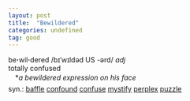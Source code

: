 ```yaml
---
layout: post
title:  "Bewildered"
categories: undefined
tag: good
---
```

<DIV style="MARGIN: 0px 0px 5px">be<B>·</B>wil<B>·</B>dered /bɪˈwɪldəd US -ərd/ <I>adj</I> <BR>totally confused<BR>　*<I>a bewildered expression on his face</I></DIV>
<DIV style="MARGIN: 0px 0px 5px">
<DIV style="MARGIN: 4px 0px">syn.: <A href="{{ site.baseurl }}/baffle"><U>baffle</U></A> <A href="{{ site.baseurl }}/confound"><U>confound</U></A> <A href="{{ site.baseurl }}/confuse"><U>confuse</U></A> <A href="{{ site.baseurl }}/mystify"><U>mystify</U></A> <A href="{{ site.baseurl }}/perplex"><U>perplex</U></A> <A href="{{ site.baseurl }}/puzzle"><U>puzzle</U></A></DIV></DIV>
